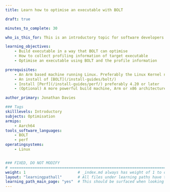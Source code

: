 ```yaml
---
title: Learn how to optimise an executable with BOLT

draft: true

minutes_to_complete: 30

who_is_this_for: This is an introductory topic for software developers who want to learn how to use BOLT on an Arm executable

learning_objectives: 
    - Build executable in a way that BOLT can optimise
    - How to collect profiling information of target executable
    - Optimise an executable using BOLT and the profile information

prerequisites:
    - An Arm based machine running Linux. Preferably the Linux Kernel needs to be 4.20 or later for all the perf options to work. Earlier versions can be used but you will be limited to what you record.
    - An install of [BOLT](/install-guides/bolt/)
    - Install [Perf](/install-guides/perf/) preferably 4.20 or later
    - (Optional) A more powerful build machine, Arm or x86 architecture

author_primary: Jonathan Davies

### Tags
skilllevels: Introductory
subjects: Optimisation
armips:
    - Aarch64
tools_software_languages:
    - BOLT
    - perf
operatingsystems:
    - Linux


### FIXED, DO NOT MODIFY
# ================================================================================
weight: 1                       # _index.md always has weight of 1 to order correctly
layout: "learningpathall"       # All files under learning paths have this same wrapper
learning_path_main_page: "yes"  # This should be surfaced when looking for related content. Only set for _index.md of learning path content.
---
```

